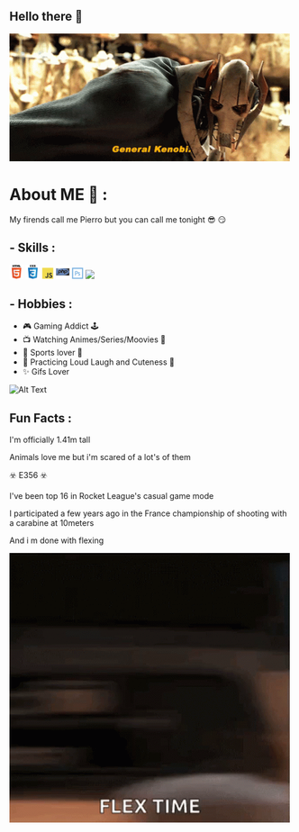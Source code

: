 ## Hello there 👋

![](star-wars-general-grievous.gif)

# About ME 💬 :

My firends call me Pierro but you can call me tonight :sunglasses: :smirk:

## - Skills : 

 <img src="https://raw.githubusercontent.com/devicons/devicon/master/icons/html5/html5-original-wordmark.svg" height="25" >
 <img src="https://raw.githubusercontent.com/devicons/devicon/master/icons/css3/css3-original-wordmark.svg" height="25" >
<img src="https://raw.githubusercontent.com/devicons/devicon/master/icons/javascript/javascript-original.svg" height="20" >
<img src="https://raw.githubusercontent.com/devicons/devicon/master/icons/php/php-original.svg" height="25" >
<img src="https://raw.githubusercontent.com/devicons/devicon/master/icons/photoshop/photoshop-line.svg" height="20" >  <img src="https://camo.githubusercontent.com/c205ecbe12500177d102169d97bc1c17c545155fdf5ec78c08d54ac53e5b38c1/68747470733a2f2f63646e2e776f726c64766563746f726c6f676f2e636f6d2f6c6f676f732f61646f62652d78642e737667" height="20" >


## - Hobbies : 
- :video_game: Gaming Addict   :joystick:
- :tv:  Watching Animes/Series/Moovies  :popcorn:
- :badminton:  Sports lover  :bowling: 
- :zany_face:  Practicing Loud Laugh and Cuteness  :hugs:
- ✨ Gifs Lover

![Alt Text](https://media.giphy.com/media/vFKqnCdLPNOKc/giphy.gif)

## Fun Facts :

I'm officially 1.41m tall

Animals love me but i'm scared of a lot's of them 

:biohazard: E356  :biohazard:

I've been top 16 in Rocket League's casual game mode

I participated a few years ago in the France championship of shooting with a carabine at 10meters

And i m done with flexing

![Alt Text](flex-bdm.gif)

<!--
**Pierrooooo/Pierrooooo** is a ✨ _special_ ✨ repository because its `README.md` (this file) appears on your GitHub profile.

Here are some ideas to get you started:

- 🔭 I’m currently working on ...
- 🌱 I’m currently learning ...
- 👯 I’m looking to collaborate on ...
- 🤔 I’m looking for help with ...
- 💬 Ask me about ...
- 📫 How to reach me: ...
- 😄 Pronouns: ...
- ⚡ Fun fact: ...
-->
